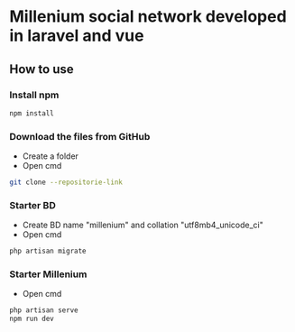 # Millenium social network developed in laravel and vue

## How to use

### Install npm

```sh
npm install
```

### Download the files from GitHub

- Create a folder
- Open cmd
```sh
git clone --repositorie-link
```

### Starter BD

- Create BD name "millenium" and collation "utf8mb4_unicode_ci"
- Open cmd
```sh
php artisan migrate
```

### Starter Millenium

- Open cmd
```sh
php artisan serve
npm run dev
```
